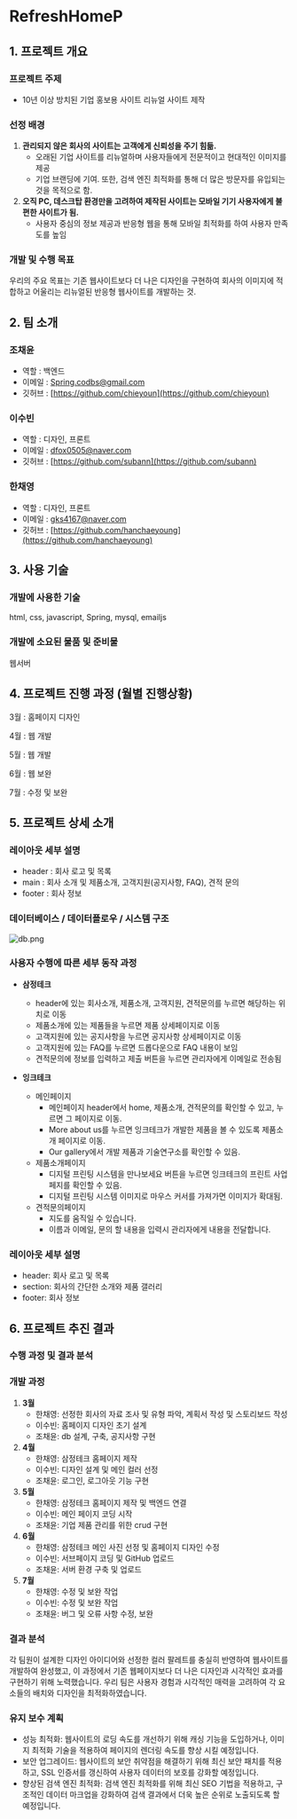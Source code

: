# RefreshHomeP

## 1. 프로젝트 개요

### 프로젝트 주제

- 10년 이상 방치된 기업 홍보용 사이트 리뉴얼 사이트 제작

### 선정 배경

1. **관리되지 않은 회사의 사이트는 고객에게 신뢰성을 주기 힘듦.**
    - 오래된 기업 사이트를 리뉴얼하며 사용자들에게 전문적이고 현대적인 이미지를 제공
    - 기업 브랜딩에 기여. 또한, 검색 엔진 최적화를 통해 더 많은 방문자를 유입되는 것을 목적으로 함.
2. **오직 PC, 데스크탑 환경만을 고려하여 제작된 사이트는 모바일 기기 사용자에게 불편한 사이트가 됨.**
    - 사용자 중심의 정보 제공과 반응형 웹을 통해 모바일 최적화를 하여 사용자 만족도를 높임

### 개발 및 수행 목표

우리의 주요 목표는 기존 웹사이트보다 더 나은 디자인을 구현하여 회사의 이미지에 적합하고 어울리는 리뉴얼된 반응형 웹사이트를 개발하는 것.

## 2. 팀 소개

### 조채윤

- 역할 : 백엔드
- 이메일 : Spring.codbs@gmail.com
- 깃허브 : [https://github.com/chieyoun](https://github.com/chieyoun)

### 이수빈

- 역할 : 디자인, 프론트
- 이메일 : dfox0505@naver.com
- 깃허브 : [https://github.com/subann](https://github.com/subann)

### 한채영

- 역할 : 디자인, 프론트
- 이메일 : gks4167@naver.com
- 깃허브 : [https://github.com/hanchaeyoung](https://github.com/hanchaeyoung)

## 3. 사용 기술

### 개발에 사용한 기술

html, css, javascript, Spring, mysql, emailjs

### 개발에 소요된 물품 및 준비물

웹서버

## 4. 프로젝트 진행 과정 (월별 진행상황)

3월 : 홈페이지 디자인

4월 : 웹 개발

5월 : 웹 개발

6월 : 웹 보완

7월 : 수정 및 보완

## 5. 프로젝트 상세 소개

### 레이아웃 세부 설명

- header : 회사 로고 및 목록
- main : 회사 소개 및 제품소개, 고객지원(공지사항, FAQ), 견적 문의
- footer : 회사 정보

### 데이터베이스 / 데이터플로우 / 시스템 구조

![db.png](RefreshHomeP%20bd6a0f7f783248b886ed2b7935103f71/db.png)

### 사용자 수행에 따른 세부 동작 과정

- **삼정테크**
    - header에 있는 회사소개, 제품소개, 고객지원, 견적문의를 누르면 해당하는 위치로 이동
    - 제품소개에 있는 제품들을 누르면 제품 상세페이지로 이동
    - 고객지원에 있는 공지사항을 누르면 공지사항 상세페이지로 이동
    - 고객지원에 있는 FAQ를 누르면 드롭다운으로 FAQ 내용이 보임
    - 견적문의에 정보를 입력하고 제출 버튼을 누르면 관리자에게 이메일로 전송됨

- **잉크테크**
    - 메인페이지
        - 메인페이지 header에서 home, 제품소개, 견적문의를 확인할 수 있고, 누르면 그 페이지로 이동.
        - More about us를 누르면 잉크테크가 개발한 제품을 볼 수 있도록 제품소개 페이지로 이동.
        - Our gallery에서 개발 제품과 기술연구소를 확인할 수 있음.
    - 제품소개페이지
        - 디지털 프린팅 시스템을 만나보세요 버튼을 누르면 잉크테크의 프린트 사업 페지를 확인할 수 있음.
        - 디지털 프린팅 시스템 이미지로 마우스 커서를 가져가면 이미지가 확대됨.
    - 견적문의페이지
        - 지도를 움직일 수 있습니다.
        - 이름과 이메일, 문의 할 내용을 입력시 관리자에게 내용을 전달합니다.

### 레이아웃 세부 설명

- header: 회사 로고 및 목록
- section: 회사의 간단한 소개와 제품 갤러리
- footer: 회사 정보

## 6. 프로젝트 추진 결과

### 수행 과정 및 결과 분석

### **개발 과정**

1. **3월**
    - 한채영: 선정한 회사의 자료 조사 및 유형 파악, 계획서 작성 및 스토리보드 작성
    - 이수빈: 홈페이지 디자인 초기 설계
    - 조채윤: db 설계, 구축, 공지사항 구현
2. **4월**
    - 한채영: 삼정테크 홈페이지 제작
    - 이수빈: 디자인 설계 및 메인 컬러 선정
    - 조채윤: 로그인, 로그아웃 기능 구현
3. **5월**
    - 한채영: 삼정테크 홈페이지 제작 및 백엔드 연결
    - 이수빈: 메인 페이지 코딩 시작
    - 조채윤: 기업 제품 관리를 위한 crud 구현
4. **6월**
    - 한채영: 삼정테크 메인 사진 선정 및 홈페이지 디자인 수정
    - 이수빈: 서브페이지 코딩 및 GitHub 업로드
    - 조채윤: 서버 환경 구축 및 업로드
5. **7월**
    - 한채영: 수정 및 보완 작업
    - 이수빈: 수정 및 보완 작업
    - 조채윤: 버그 및 오류 사항 수정, 보완

### 결과 분석

각 팀원이 설계한 디자인 아이디어와 선정한 컬러 팔레트를 충실히 반영하여 웹사이트를 개발하여 완성했고, 이 과정에서 기존 웹페이지보다 더 나은 디자인과 시각적인 효과를 구현하기 위해 노력했습니다. 우리 팀은 사용자 경험과 시각적인 매력을 고려하여 각 요소들의 배치와 디자인을 최적화하였습니다.

### 유지 보수 계획

- 성능 최적화: 웹사이트의 로딩 속도를 개선하기 위해 캐싱 기능을 도입하거나, 이미지 최적화 기술을 적용하여 페이지의 렌더링 속도를 향상 시킬 예정입니다.
- 보안 업그레이드: 웹사이트의 보안 취약점을 해결하기 위해 최신 보안 패치를 적용하고, SSL 인증서를 갱신하여 사용자 데이터의 보호를 강화할 예정입니다.
- 향상된 검색 엔진 최적화: 검색 엔진 최적화를 위해 최신 SEO 기법을 적용하고, 구조적인 데이터 마크업을 강화하여 검색 결과에서 더욱 높은 순위로 노출되도록 할 예정입니다.
